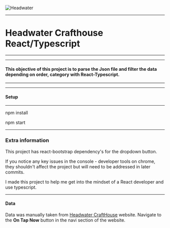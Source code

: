 ![Headwater](https://149530104.v2.pressablecdn.com/wp-content/uploads/2021/01/HC-stacked-color-logo.png)
___
# Headwater Crafthouse React/Typescript

---
---
#### This objective of this project is to parse the Json file and filter the data depending on order, category with React-Typescript.
---
---
#### Setup
---
npm install

npm start

---

### Extra information
This project has react-bootstrap dependency's for the dropdown button. 

If you notice any key issues in the console - developer tools on chrome, they shouldn't affect the project but will need to be addressed in later commits.

I made this project to help me get into the mindset of a React developer and use typescript.

---
#### Data
Data was manually taken from [Headwater CraftHouse](https://headwaterscrafthouse.com/) website. Navigate to the **On Tap Now** button in the navi section of the website.

